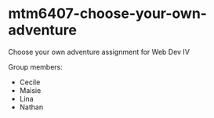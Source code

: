 # mtm6407-choose-your-own-adventure
Choose your own adventure assignment for Web Dev IV 

Group members:
- Cecile
- Maisie
- Lina
- Nathan
